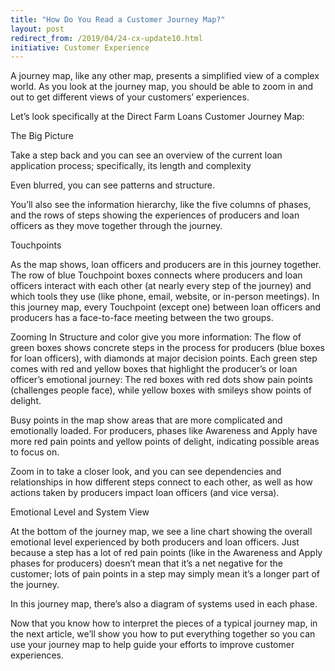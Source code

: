 ```yaml
---
title: "How Do You Read a Customer Journey Map?"
layout: post
redirect_from: /2019/04/24-cx-update10.html
initiative: Customer Experience
---
```


A journey map, like any other map, presents a simplified view of a complex world. As you look at the journey map, you should be able to zoom in and out to get different views of your customers’ experiences.


Let’s look specifically at the Direct Farm Loans Customer Journey Map:


The Big Picture

Take a step back and you can see an overview of the current loan application process; specifically, its length and complexity 
  

Even blurred, you can see patterns and structure.

You’ll also see the information hierarchy, like the five columns of phases, and the rows of steps showing the experiences of producers and loan officers as they move together through the journey.


Touchpoints

As the map shows, loan officers and producers are in this journey together. The row of blue Touchpoint boxes connects where producers and loan officers interact with each other (at nearly every step of the journey) and which tools they use (like phone, email, website, or in-person meetings). In this journey map, every Touchpoint (except one) between loan officers and producers has a face-to-face meeting between the two groups. 


Zooming In
Structure and color give you more information: The flow of green boxes shows concrete steps in the process for producers (blue boxes for loan officers), with diamonds at major decision points. Each green step comes with red and yellow boxes that highlight the producer’s or loan officer’s emotional journey: The red boxes with red dots show pain points (challenges people face), while yellow boxes with smileys show points of delight. 
  

Busy points in the map show areas that are more complicated and emotionally loaded. For producers, phases like Awareness and Apply have more red pain points and yellow points of delight, indicating possible areas to focus on. 

Zoom in to take a closer look, and you can see dependencies and relationships in how different steps connect to each other, as well as how actions taken by producers impact loan officers (and vice versa).


Emotional Level and System View
  
At the bottom of the journey map, we see a line chart showing the overall emotional level experienced by both producers and loan officers. Just because a step has a lot of red pain points (like in the Awareness and Apply phases for producers) doesn’t mean that it’s a net negative for the customer; lots of pain points in a step may simply mean it’s a longer part of the journey.

In this journey map, there’s also a diagram of systems used in each phase. 


Now that you know how to interpret the pieces of a typical journey map, in the next article, we’ll show you how to put everything together so you can use your journey map to help guide your efforts to improve customer experiences.
